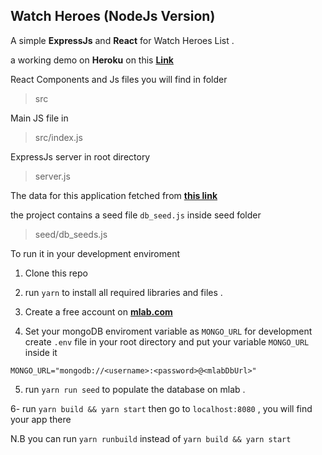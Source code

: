 ## Watch Heroes (NodeJs Version)

A simple **ExpressJs** and **React** for Watch Heroes List .

a working demo on **Heroku** on this **[Link](https://watchheroesnode.herokuapp.com/)**

React Components and Js files you will find in folder

> src

Main JS file in

> src/index.js

ExpressJs server in root directory

> server.js

The data for this application fetched from **[this link](https://overwatch-api.tekrop.fr/)**

the project contains a seed file `db_seed.js` inside seed folder

> seed/db_seeds.js

To run it in your development enviroment

1. Clone this repo

2. run `yarn` to install all required libraries and files .

3. Create a free account on **[mlab.com](https://mlab.com)**

4. Set your mongoDB enviroment variable as `MONGO_URL` for development create `.env` file in your root directory and put your variable `MONGO_URL` inside it

```
MONGO_URL="mongodb://<username>:<password>@<mlabDbUrl>"
```

5. run `yarn run seed` to populate the database on mlab .

6- run `yarn build && yarn start` then go to `localhost:8080` , you will find your app there

N.B you can run `yarn runbuild` instead of `yarn build && yarn start`
